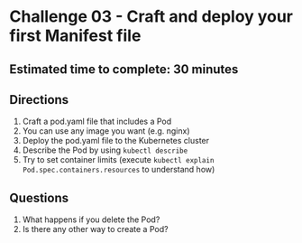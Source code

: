 # Challenge 03 - Craft and deploy your first Manifest file
## Estimated time to complete: 30 minutes

## Directions
1. Craft a pod.yaml file that includes a Pod
2. You can use any image you want (e.g. nginx)
3. Deploy the pod.yaml file to the Kubernetes cluster
4. Describe the Pod by using `kubectl describe`
5. Try to set container limits (execute `kubectl explain Pod.spec.containers.resources` to understand how)

## Questions
1. What happens if you delete the Pod?
2. Is there any other way to create a Pod?